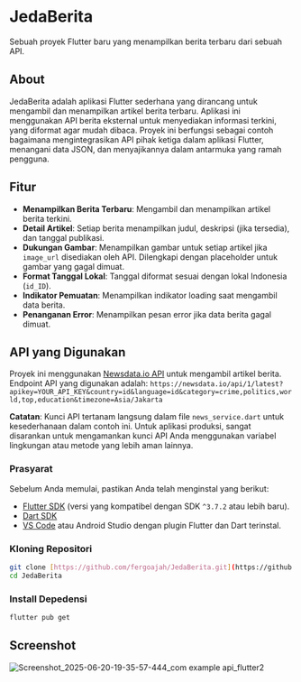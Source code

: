 # JedaBerita

Sebuah proyek Flutter baru yang menampilkan berita terbaru dari sebuah API.

## About

JedaBerita adalah aplikasi Flutter sederhana yang dirancang untuk mengambil dan menampilkan artikel berita terbaru. Aplikasi ini menggunakan API berita eksternal untuk menyediakan informasi terkini, yang diformat agar mudah dibaca. Proyek ini berfungsi sebagai contoh bagaimana mengintegrasikan API pihak ketiga dalam aplikasi Flutter, menangani data JSON, dan menyajikannya dalam antarmuka yang ramah pengguna.

## Fitur

* **Menampilkan Berita Terbaru**: Mengambil dan menampilkan artikel berita terkini.
* **Detail Artikel**: Setiap berita menampilkan judul, deskripsi (jika tersedia), dan tanggal publikasi.
* **Dukungan Gambar**: Menampilkan gambar untuk setiap artikel jika `image_url` disediakan oleh API. Dilengkapi dengan placeholder untuk gambar yang gagal dimuat.
* **Format Tanggal Lokal**: Tanggal diformat sesuai dengan lokal Indonesia (`id_ID`).
* **Indikator Pemuatan**: Menampilkan indikator loading saat mengambil data berita.
* **Penanganan Error**: Menampilkan pesan error jika data berita gagal dimuat.

## API yang Digunakan

Proyek ini menggunakan [Newsdata.io API](https://newsdata.io/) untuk mengambil artikel berita.
Endpoint API yang digunakan adalah:
`https://newsdata.io/api/1/latest?apikey=YOUR_API_KEY&country=id&language=id&category=crime,politics,world,top,education&timezone=Asia/Jakarta`

**Catatan**: Kunci API tertanam langsung dalam file `news_service.dart` untuk kesederhanaan dalam contoh ini. Untuk aplikasi produksi, sangat disarankan untuk mengamankan kunci API Anda menggunakan variabel lingkungan atau metode yang lebih aman lainnya.

### Prasyarat

Sebelum Anda memulai, pastikan Anda telah menginstal yang berikut:

* [Flutter SDK](https://flutter.dev/docs/get-started/install) (versi yang kompatibel dengan SDK `^3.7.2` atau lebih baru).
* [Dart SDK](https://dart.dev/get-dart)
* [VS Code](https://code.visualstudio.com/) atau Android Studio dengan plugin Flutter dan Dart terinstal.

### Kloning Repositori

```bash
git clone [https://github.com/fergoajah/JedaBerita.git](https://github.com/fergoajah/JedaBerita.git)
cd JedaBerita
```

### Install Depedensi 
```bash
flutter pub get
```

## Screenshot
![Screenshot_2025-06-20-19-35-57-444_com example api_flutter2](https://github.com/user-attachments/assets/cad47030-e760-4359-a1b0-6ddb7fc5cd38)

